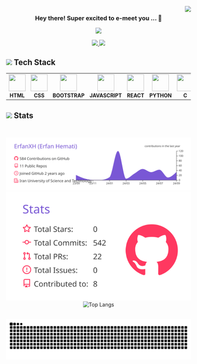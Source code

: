 <img align="right" src="https://visitor-badge.laobi.icu/badge?page_id=ErfanXH.ErfanXH" />

<h3 align="center"> Hey there! Super excited to e-meet you ... 👋 </h3>

 <p align="center">
                <img src="https://readme-typing-svg.herokuapp.com/?font=Righteous&size=28&center=true&vCenter=true&width=780&height=70&duration=4000&lines=Computer+Engineering+Student+at+IUST+👨‍💻;Enjoy+Learning!+⚡;" />
 </p>

<div align="center">
  <a href="mailto:hemati_erfan@comp.iust.ac.ir" margin="10px">
    <img src="https://github.com/user-attachments/assets/01524e55-3dd6-423d-8bab-e5ea30a70ce8" width="28px"/>
  </a>
  <a href="https://linkedin.com/in/erfan-hemati" target="_blank">
    <img src="https://github.com/user-attachments/assets/df54f5a6-00b1-4ac7-bd68-9250fe6bb661" width="28px"/>
  </a>
</div>

<h2> 
  <img src="https://github.com/user-attachments/assets/253d4dc7-c7a0-497b-872c-cd5f4dc44697" width="18px"/>
  Tech Stack
</h2>
<div align="center">
<table>
    <tr>
        <td align="center" width="96">
        <a href="https://go.dev/" target="_blank" rel="noreferrer">
            <img src="https://skillicons.dev/icons?i=html" width="46" height="46"/>
        </a>
          <b> HTML </b>
        </td>
        <td align="center" width="96">
        <a href="https://go.dev/" target="_blank" rel="noreferrer">
            <img src="https://skillicons.dev/icons?i=css" width="46" height="46"/>
        </a>
           <b>CSS </b>
        </td>
        <td align="center" width="96">
        <a href="https://go.dev/" target="_blank" rel="noreferrer">
            <img src="https://skillicons.dev/icons?i=bootstrap" width="46" height="46"/>
        </a>
          <b>BOOTSTRAP</b>
        </td>
        <td align="center" width="96">
        <a href="https://go.dev/" target="_blank" rel="noreferrer">
            <img src="https://skillicons.dev/icons?i=js" width="46" height="46"/>
        </a>
           <b> JAVASCRIPT </b>
        </td>
        <td align="center" width="96">
        <a href="https://go.dev/" target="_blank" rel="noreferrer">
            <img src="https://skillicons.dev/icons?i=react" width="46" height="46"/>
        </a>
          <b> REACT </b>
        </td>
        <td align="center" width="96">
        <a href="https://go.dev/" target="_blank" rel="noreferrer">
            <img src="https://skillicons.dev/icons?i=python" width="46" height="46"/>
        </a>
          <b> PYTHON </b>
        </td>
        <td align="center" width="96">
        <a href="https://go.dev/" target="_blank" rel="noreferrer">
            <img src="https://skillicons.dev/icons?i=c" width="46" height="46"/>
        </a>
          <b> C </b>
        </td>
        <td align="center" width="96">
        <a href="https://go.dev/" target="_blank" rel="noreferrer">
            <img src="https://skillicons.dev/icons?i=cpp" width="46" height="46"/>
        </a>
          <b> CPP </b>
        </td>
        <td align="center" width="96">
        <a href="https://go.dev/" target="_blank" rel="noreferrer">
            <img src="https://skillicons.dev/icons?i=cs" width="46" height="46"/>
        </a>
          <b> CSHARP </b>
        </td>
    </tr>
</table>
</div>

<div>
  <h2>
    <img src="https://github.com/user-attachments/assets/9258ce65-3355-4aa8-9523-abf7c84be055" width="22px"/>
    Stats 
  </h2>
  <br>
  <div align=center>

   ![](https://raw.githubusercontent.com/ErfanXH/ErfanXH/main/profile-summary-card-output/buefy/0-profile-details.svg)
   ![](https://raw.githubusercontent.com/ErfanXH/ErfanXH/main/profile-summary-card-output/buefy/3-stats.svg) ![Top Langs](https://github-readme-stats.vercel.app/api/top-langs/?username=ErfanXH&theme=buefy&show_icons=true&hide_border=true&layout=compact&langs_count=8)
  </div>
  <br>
  <img alt="snake eating my contributions" src="https://raw.githubusercontent.com/ErfanXH/ErfanXH/output/github-contribution-grid-snake.svg" />
  <br>
</div>

<br/>

<!-- <div id="toc" align="center">
  <ul style="list-style: none">
    <summary> 
      <h3> sample text ... </h3>
    </summary>
  </ul>
</div> -->
